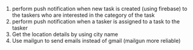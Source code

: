 1. perform push notification when new task is created (using firebase) to the taskers who are interested in the category of the task
2. perform push notification when a tasker is assigned to a task to the tasker
3. Get the location details by using city name
4. Use mailgun to send emails instead of gmail (mailgun more reliable)
